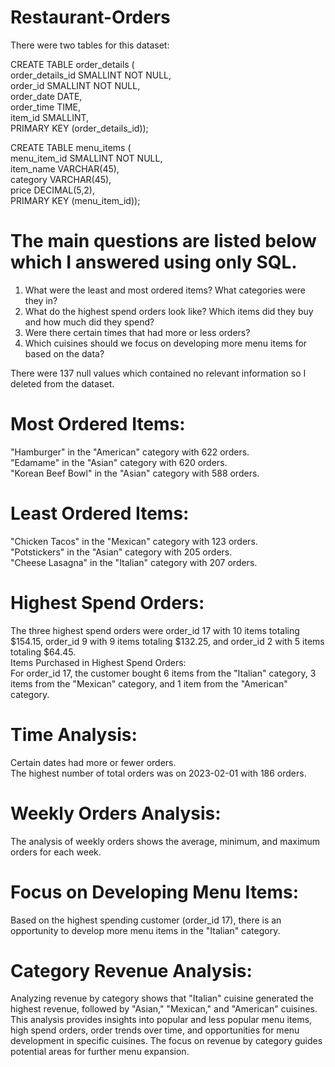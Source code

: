 # Restaurant-Orders
There were two tables for this dataset:

CREATE TABLE order_details (  
  order_details_id SMALLINT NOT NULL,  
  order_id SMALLINT NOT NULL,  
  order_date DATE,  
  order_time TIME,  
  item_id SMALLINT,  
  PRIMARY KEY (order_details_id));  

CREATE TABLE menu_items (  
  menu_item_id SMALLINT NOT NULL,  
  item_name VARCHAR(45),  
  category VARCHAR(45),  
  price DECIMAL(5,2),  
  PRIMARY KEY (menu_item_id));  

# The main questions are listed below which I answered using only SQL.

1. What were the least and most ordered items? What categories were they in?
2. What do the highest spend orders look like? Which items did they buy and how much did they spend?
3. Were there certain times that had more or less orders?
4. Which cuisines should we focus on developing more menu items for based on the data?

There were 137 null values which contained no relevant information so I deleted from the dataset.


# Most Ordered Items:
"Hamburger" in the "American" category with 622 orders.  
"Edamame" in the "Asian" category with 620 orders.  
"Korean Beef Bowl" in the "Asian" category with 588 orders.  

# Least Ordered Items:
"Chicken Tacos" in the "Mexican" category with 123 orders.  
"Potstickers" in the "Asian" category with 205 orders.  
"Cheese Lasagna" in the "Italian" category with 207 orders.  

# Highest Spend Orders:
The three highest spend orders were order_id 17 with 10 items totaling $154.15, order_id 9 with 9 items totaling $132.25, and order_id 2 with 5 items totaling $64.45.  
Items Purchased in Highest Spend Orders:  
For order_id 17, the customer bought 6 items from the "Italian" category, 3 items from the "Mexican" category, and 1 item from the "American" category.  

# Time Analysis:
Certain dates had more or fewer orders.  
The highest number of total orders was on 2023-02-01 with 186 orders.  

# Weekly Orders Analysis:
The analysis of weekly orders shows the average, minimum, and maximum orders for each week.  

# Focus on Developing Menu Items:
Based on the highest spending customer (order_id 17), there is an opportunity to develop more menu items in the "Italian" category.  

# Category Revenue Analysis:
Analyzing revenue by category shows that "Italian" cuisine generated the highest revenue, followed by "Asian," "Mexican," and "American" cuisines.
This analysis provides insights into popular and less popular menu items, high spend orders, order trends over time, and opportunities for menu development in specific cuisines. The focus on revenue by category guides potential areas for further menu expansion.
